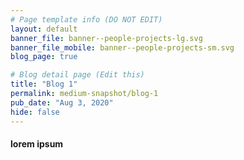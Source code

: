 ```yaml
---
# Page template info (DO NOT EDIT)
layout: default
banner_file: banner--people-projects-lg.svg
banner_file_mobile: banner--people-projects-sm.svg
blog_page: true

# Blog detail page (Edit this)
title: "Blog 1"
permalink: medium-snapshot/blog-1
pub_date: "Aug 3, 2020"
hide: false
---
```

<h4>lorem ipsum</h4>